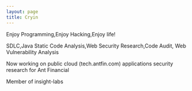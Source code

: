 ```yaml
---
layout: page
title: Cryin
---
```


<!-- ![The Cryin logo should be here :( ](/pics/logo.png) -->

<!--# [Paper](https://cryin.github.io/) - [About Me](https://cryin.github.io/)-->

Enjoy Programming,Enjoy Hacking,Enjoy life!

SDLC,Java Static Code Analysis,Web Security Research,Code Audit, Web Vulnerability Analysis

Now working on public cloud (tech.antfin.com) applications security research for Ant Financial

Member of insight-labs

<!--<img src="/pics/Logosc_506951519270654.jpg" width="300" />-->

